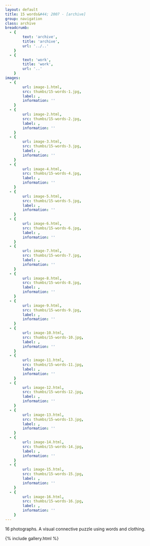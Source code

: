 ```yaml
---
layout: default
title: 15 words&#44; 2007 - [archive]
group: navigation
class: archive
breadcrumb:
  - {
  		text: 'archive',
  		title: 'archive',
  		url: '../..'
	}
  - {
  		text: 'work',
  		title: 'work',
  		url: '..'
	}
images:
  - {
		url: image-1.html, 
		src: thumbs/15-words-1.jpg,
		label: ,
		information: ''
	}
  - {
		url: image-2.html, 
		src: thumbs/15-words-2.jpg,
		label: ,
		information: ''
	}
  - {
		url: image-3.html, 
		src: thumbs/15-words-3.jpg,
		label: ,
		information: ''
	}
  - {
		url: image-4.html, 
		src: thumbs/15-words-4.jpg,
		label: ,
		information: ''
	}
  - {
		url: image-5.html, 
		src: thumbs/15-words-5.jpg,
		label: ,
		information: ''
	}
  - {
		url: image-6.html, 
		src: thumbs/15-words-6.jpg,
		label: ,
		information: ''
	}
  - {
		url: image-7.html, 
		src: thumbs/15-words-7.jpg,
		label: ,
		information: ''
	}
  - {
		url: image-8.html, 
		src: thumbs/15-words-8.jpg,
		label: ,
		information: ''
	}
  - {
		url: image-9.html, 
		src: thumbs/15-words-9.jpg,
		label: ,
		information: ''
	}
  - {
		url: image-10.html, 
		src: thumbs/15-words-10.jpg,
		label: ,
		information: ''
	}
  - {
		url: image-11.html, 
		src: thumbs/15-words-11.jpg,
		label: ,
		information: ''
	}
  - {
		url: image-12.html, 
		src: thumbs/15-words-12.jpg,
		label: ,
		information: ''
	}
  - {
		url: image-13.html, 
		src: thumbs/15-words-13.jpg,
		label: ,
		information: ''
	}
  - {
		url: image-14.html, 
		src: thumbs/15-words-14.jpg,
		label: ,
		information: ''
	}
  - {
		url: image-15.html, 
		src: thumbs/15-words-15.jpg,
		label: ,
		information: ''
	}
  - {
		url: image-16.html, 
		src: thumbs/15-words-16.jpg,
		label: ,
		information: ''
	}
---
```


16 photographs. A visual connective puzzle using words and clothing.

{% include gallery.html %}
